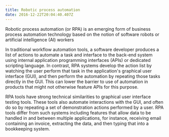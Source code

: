 ```yaml
---
title: Robotic process automation
date: 2016-12-22T20:04:40.407Z
---
```

Robotic process automation (or RPA) is an emerging form of business process automation technology based on the notion of software robots or artificial intelligence (AI) workers

In traditional workflow automation tools, a software developer produces a list of actions to automate a task and interface to the back-end system using internal application programming interfaces (APIs) or dedicated scripting language. In contrast, RPA systems develop the action list by watching the user perform that task in the application's graphical user interface (GUI), and then perform the automation by repeating those tasks directly in the GUI. This can lower the barrier to use of automation in products that might not otherwise feature APIs for this purpose.

RPA tools have strong technical similarities to graphical user interface testing tools. These tools also automate interactions with the GUI, and often do so by repeating a set of demonstration actions performed by a user. RPA tools differ from such systems including features that allow data to be handled in and between multiple applications, for instance, receiving email containing an invoice, extracting the data, and then typing that into a bookkeeping system.

